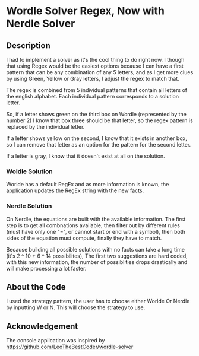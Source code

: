 # Wordle Solver Regex, Now with Nerdle Solver

## Description

I had to implement a solver as it's the cool thing to do right now. I though that using Regex would be the easiest options because I can have a first pattern that can be any combination of any 5 letters, and as I get more clues by using Green, Yellow or Gray letters, I adjust the regex to match that.

The regex is combined from 5 individual patterns that contain all letters of the english alphabet. Each individual pattern corresponds to a solution letter.

So, if a letter shows green on the third box on Wordle (represented by the number 2) I know that box three should be that letter, so the regex pattern is replaced by the individual letter.

If a letter shows yellow on the second, I know that it exists in another box, so I can remove that letter as an option for the pattern for the second letter.

If a letter is gray, I know that it doesn't exist at all on the solution.

### Woldle Solution
Worlde has a default RegEx and as more information is known, the application updates the RegEx string with the new facts.

### Nerdle Solution
On Nerdle, the equations are built with the available information. The first step is to get all combnations available, then filter out by different rules (must have only one "=", or cannot start or end with a symbol), then both sides of the equation must compute, finally they have to match.

Because building all possible solutions with no facts can take a long time (it's 2 ^ 10 + 6 ^ 14 possibilites), The first two suggestions are hard coded, with this new information, the number of possiblities drops drastically and will make processing a lot faster.

## About the Code

I used the strategy pattern, the user has to choose either Worlde Or Nerdle by inputting W or N. This will choose the strategy to use.


## Acknowledgement

The console application was inspired by https://github.com/LeoTheBestCoder/wordle-solver
